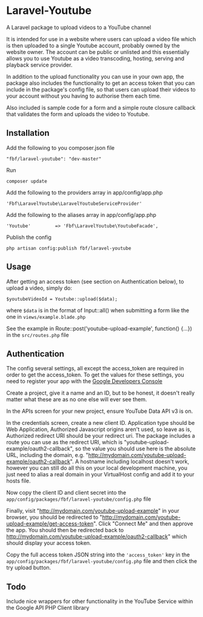 Laravel-Youtube
===============

A Laravel package to upload videos to a YouTube channel

It is intended for use in a website where users can upload a video file which is then uploaded to a single Youtube
account, probably owned by the website owner. The account can be public or unlisted and this essentially allows you to
use Youtube as a video transcoding, hosting, serving and playback service provider.

In addition to the upload functionality you can use in your own app, the package also includes the functionality to get
an access token that you can include in the package's config file, so that users can upload their videos to your account
without you having to authorise them each time.

Also included is sample code for a form and a simple route closure callback that validates the form and uploads the
video to Youtube.

## Installation

Add the following to you composer.json file

    "fbf/laravel-youtube": "dev-master"

Run

    composer update

Add the following to the providers array in app/config/app.php

    'Fbf\LaravelYoutube\LaravelYoutubeServiceProvider'

Add the following to the aliases array in app/config/app.php

    'Youtube'         => 'Fbf\LaravelYoutube\YoutubeFacade',

Publish the config

    php artisan config:publish fbf/laravel-youtube

## Usage

After getting an access token (see section on Authentication below), to upload a video, simply do:

    $youtubeVideoId = Youtube::upload($data);

where `$data` is in the format of Input::all() when submitting a form like the one in `views/example.blade.php`

See the example in Route::post('youtube-upload-example', function() {...}) in the `src/routes.php` file

## Authentication

The config several settings, all except the access_token are required in order to get the access_token. To get the
values for these settings, you need to register your app with the <a href="https://cloud.google.com/console">Google Developers Console</a>

Create a project, give it a name and an ID, but to be honest, it doesn't really matter what these are as no one else
will ever see them.

In the APIs screen for your new project, ensure YouTube Data API v3 is on.

In the credentials screen, create a new client ID. Application type should be Web Application, Authorized Javascript
origins aren't used, so leave as is, Authorized redirect URI should be your redirect uri. The package includes a route
you can use as the redirect URI, which is "youtube-upload-example/oauth2-callback", so the value you should use here is
the absolute URL, including the domain, e.g. "http://mydomain.com/youtube-upload-example/oauth2-callback". A hostname
including localhost doesn't work, however you can still do all this on your local development machine, you just need to
alias a real domain in your VirtualHost config and add it to your hosts file.

Now copy the client ID and client secret into the `app/config/packages/fbf/laravel-youtube/config.php` file

Finally, visit "http://mydomain.com/youtube-upload-example" in your browser, you should be redirected to
"http://mydomain.com/youtube-upload-example/get-access-token". Click "Connect Me" and then approve the app. You should
then be redirected back to http://mydomain.com/youtube-upload-example/oauth2-callback" which should display your access
token.

Copy the full access token JSON string into the `'access_token'` key in the
`app/config/packages/fbf/laravel-youtube/config.php` file and then click the try upload button.

## Todo

Include nice wrappers for other functionality in the YouTube Service within the Google API PHP Client library
